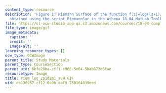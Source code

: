 ```yaml
---
content_type: resource
description: 'Figure 1: Riemann Surface of the function f(z)=log((z+1)/(z-1)). Picture
  obtained using the script RiemannSur in the Athena 18.04 MatLab Toolkit.'
file: https://ol-ocw-studio-app-qa.s3.amazonaws.com/courses/18-04-complex-variables-with-applications-fall-1999/eb130957cf120a9bdaf9750164039eed_riem_log_Zp1dZm1_svH.GIF
file_type: image/gif
image_metadata:
  caption: ''
  credit: ''
  image-alt: ''
learning_resource_types: []
ocw_type: OCWImage
parent_title: Study Materials
parent_type: CourseSection
parent_uid: 6bfe28ba-cff1-c966-5e04-5bab872d6fad
resourcetype: Image
title: riem_log_Zp1dZm1_svH.GIF
uid: eb130957-cf12-0a9b-daf9-750164039eed
---
```

